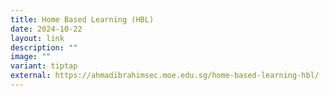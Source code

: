 ```yaml
---
title: Home Based Learning (HBL)
date: 2024-10-22
layout: link
description: ""
image: ""
variant: tiptap
external: https://ahmadibrahimsec.moe.edu.sg/home-based-learning-hbl/
---
```


